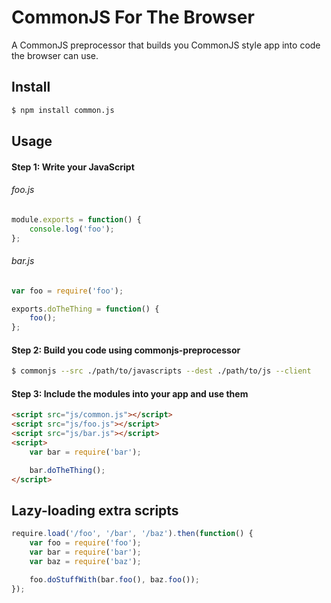 # CommonJS For The Browser

A CommonJS preprocessor that builds you CommonJS style app into code the browser can use.

## Install

```bash
$ npm install common.js
```

## Usage

#### Step 1: Write your JavaScript

###### foo.js

```javascript
module.exports = function() {
	console.log('foo');
};
```

###### bar.js

```javascript
var foo = require('foo');

exports.doTheThing = function() {
	foo();
};
```

#### Step 2: Build you code using commonjs-preprocessor

```bash
$ commonjs --src ./path/to/javascripts --dest ./path/to/js --client
```

#### Step 3: Include the modules into your app and use them

```html
<script src="js/common.js"></script>
<script src="js/foo.js"></script>
<script src="js/bar.js"></script>
<script>
	var bar = require('bar');

	bar.doTheThing();
</script>
```

## Lazy-loading extra scripts

```javascript
require.load('/foo', '/bar', '/baz').then(function() {
	var foo = require('foo');
	var bar = require('bar');
	var baz = require('baz');

	foo.doStuffWith(bar.foo(), baz.foo());
});
```



